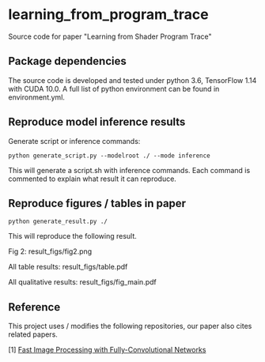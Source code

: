 # learning_from_program_trace
Source code for paper "Learning from Shader Program Trace"

## Package dependencies

The source code is developed and tested under python 3.6, TensorFlow 1.14 with CUDA 10.0. A full list of python environment can be found in environment.yml.

## Reproduce model inference results

Generate script or inference commands:

    python generate_script.py --modelroot ./ --mode inference

This will generate a script.sh with inference commands. Each command is commented to explain what result it can reproduce.

## Reproduce figures / tables in paper

    python generate_result.py ./
    
This will reproduce the following result.

Fig 2: result_figs/fig2.png

All table results: result_figs/table.pdf

All qualitative results: result_figs/fig_main.pdf

## Reference

This project uses / modifies the following repositories, our paper also cites related papers.

[1] [Fast Image Processing with Fully-Convolutional Networks](https://github.com/CQFIO/FastImageProcessing)